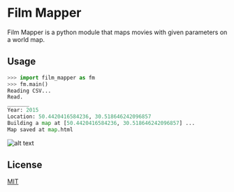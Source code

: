 # Film Mapper

Film Mapper is a python module that maps movies with given parameters on a world map.


## Usage

```python
>>> import film_mapper as fm
>>> fm.main()
Reading CSV...
Read.
_______
Year: 2015
Location: 50.4420416584236, 30.518646242096857
Building a map at [50.4420416584236, 30.518646242096857] ...
Map saved at map.html
```

![alt text](https://drive.google.com/file/d/1ZdEaC62xJInRVDoDQj7JIQ3kBaiiGm5a/view?usp=sharing)

## License
[MIT](https://choosealicense.com/licenses/mit/)
